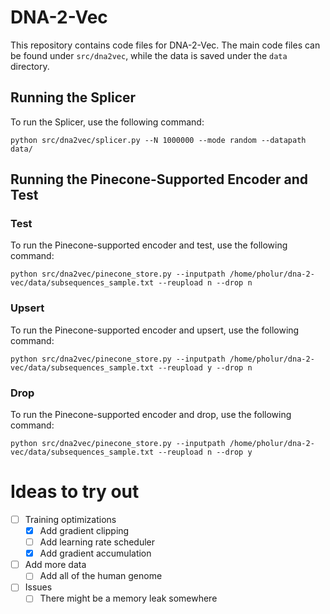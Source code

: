 # DNA-2-Vec

This repository contains code files for DNA-2-Vec. The main code files can be found under `src/dna2vec`, while the data is saved under the `data` directory.

## Running the Splicer

To run the Splicer, use the following command:

```
python src/dna2vec/splicer.py --N 1000000 --mode random --datapath data/
```

## Running the Pinecone-Supported Encoder and Test

### Test

To run the Pinecone-supported encoder and test, use the following command:

```
python src/dna2vec/pinecone_store.py --inputpath /home/pholur/dna-2-vec/data/subsequences_sample.txt --reupload n --drop n
```

### Upsert

To run the Pinecone-supported encoder and upsert, use the following command:

```
python src/dna2vec/pinecone_store.py --inputpath /home/pholur/dna-2-vec/data/subsequences_sample.txt --reupload y --drop n
```

### Drop

To run the Pinecone-supported encoder and drop, use the following command:

```
python src/dna2vec/pinecone_store.py --inputpath /home/pholur/dna-2-vec/data/subsequences_sample.txt --reupload n --drop y
```

# Ideas to try out


- [ ] Training optimizations
    - [x] Add gradient clipping
    - [ ] Add learning rate scheduler
    - [x] Add gradient accumulation
- [ ] Add more data
    - [ ] Add all of the human genome
- [ ] Issues
    - [ ] There might be a memory leak somewhere
